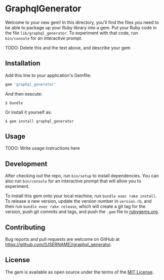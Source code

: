 # GraphqlGenerator

Welcome to your new gem! In this directory, you'll find the files you need to be able to package up your Ruby library into a gem. Put your Ruby code in the file `lib/graphql_generator`. To experiment with that code, run `bin/console` for an interactive prompt.

TODO: Delete this and the text above, and describe your gem

## Installation

Add this line to your application's Gemfile:

```ruby
gem 'graphql_generator'
```

And then execute:

    $ bundle

Or install it yourself as:

    $ gem install graphql_generator

## Usage

TODO: Write usage instructions here

## Development

After checking out the repo, run `bin/setup` to install dependencies. You can also run `bin/console` for an interactive prompt that will allow you to experiment.

To install this gem onto your local machine, run `bundle exec rake install`. To release a new version, update the version number in `version.rb`, and then run `bundle exec rake release`, which will create a git tag for the version, push git commits and tags, and push the `.gem` file to [rubygems.org](https://rubygems.org).

## Contributing

Bug reports and pull requests are welcome on GitHub at https://github.com/[USERNAME]/graphql_generator.


## License

The gem is available as open source under the terms of the [MIT License](http://opensource.org/licenses/MIT).

